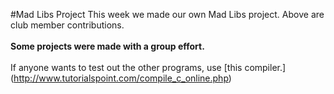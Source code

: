 #Mad Libs Project
This week we made our own Mad Libs project.
Above are club member contributions.
<br><br>
__Some projects were made with a group effort.__
<br><br>
If anyone wants to test out the other programs, use [this compiler.] (http://www.tutorialspoint.com/compile_c_online.php)
